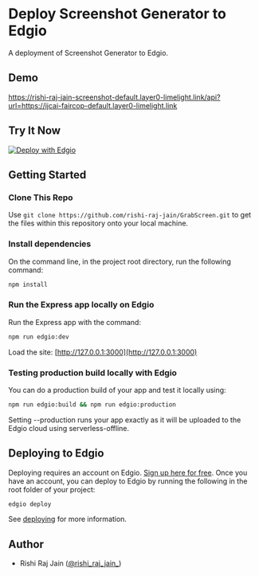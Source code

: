 # Deploy Screenshot Generator to Edgio

A deployment of Screenshot Generator to Edgio.

## Demo

https://rishi-raj-jain-screenshot-default.layer0-limelight.link/api?url=https://ijcai-faircop-default.layer0-limelight.link

## Try It Now

[![Deploy with Edgio](https://docs.edg.io/button.svg)](https://app.layer0.co/deploy?repo=https://github.com/rishi-raj-jain/GrabScreen)

## Getting Started

### Clone This Repo

Use `git clone https://github.com/rishi-raj-jain/GrabScreen.git` to get the files within this repository onto your local machine.

### Install dependencies

On the command line, in the project root directory, run the following command:

```bash
npm install
```

### Run the Express app locally on Edgio

Run the Express app with the command:

```bash
npm run edgio:dev
```

Load the site: [http://127.0.0.1:3000](http://127.0.0.1:3000)

### Testing production build locally with Edgio

You can do a production build of your app and test it locally using:

```bash
npm run edgio:build && npm run edgio:production
```

Setting --production runs your app exactly as it will be uploaded to the Edgio cloud using serverless-offline.

## Deploying to Edgio

Deploying requires an account on Edgio. [Sign up here for free](https://app.layer0.co/signup). Once you have an account, you can deploy to Edgio by running the following in the root folder of your project:

```bash
edgio deploy
```

See [deploying](https://docs.edg.io/guides/deploying) for more information.

## Author

- Rishi Raj Jain ([@rishi_raj_jain_](https://twitter.com/rishi_raj_jain_))
